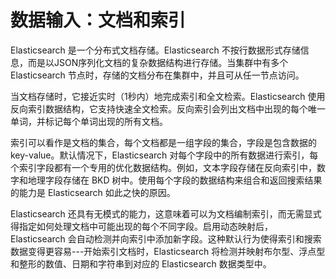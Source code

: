 # 数据输入：文档和索引

Elasticsearch 是一个分布式文档存储。Elasticsearch 不按行数据形式存储信息，而是以JSON序列化文档的复杂数据结构进行存储。当集群中有多个 Elasticsearch 节点时，存储的文档分布在集群中，并且可从任一节点访问。

当文档存储时，它接近实时（1秒内）地完成索引和全文检索。Elasticsearch 使用反向索引数据结构，它支持快速全文检索。反向索引会列出文档中出现的每个唯一单词，并标记每个单词出现的所有文档。

索引可以看作是文档的集合，每个文档都是一组字段的集合，字段是包含数据的 key-value。默认情况下，Elasticsearch 对每个字段中的所有数据进行索引，每个索引字段都有一个专用的优化数据结构。例如，文本字段存储在反向索引中，数字和地理字段存储在 BKD 树中。使用每个字段的数据结构来组合和返回搜索结果的能力是 Elasticsearch 如此之快的原因。

Elasticsearch 还具有无模式的能力，这意味着可以为文档编制索引，而无需显式得指定如何处理文档中可能出现的每个不同字段。启用动态映射后，Elasticsearch 会自动检测并向索引中添加新字段。这种默认行为使得索引和搜索数据变得更容易---开始索引文档时，Elasticsearch 将检测并映射布尔型、浮点型和整形的数值、日期和字符串到对应的 Elasticsearch 数据类型中。

